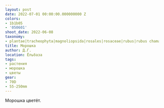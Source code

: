 ```yaml
---
layout: post
date: 2022-07-01 00:00:00.000000000 Z
colors:
- 1b1b05
- '050601'
shoot_date: 2022-06-08
taxonomy:
- plantae|tracheophyta|magnoliopsida|rosales|rosaceae|rubus|rubus chamaemorus
title: Морошка
author: Д.Г.
location: Ёльбаза
tags:
- растения
- морошка
- цветы
gear:
- 70D
- 55-250mm
---
```

Морошка цветёт.

